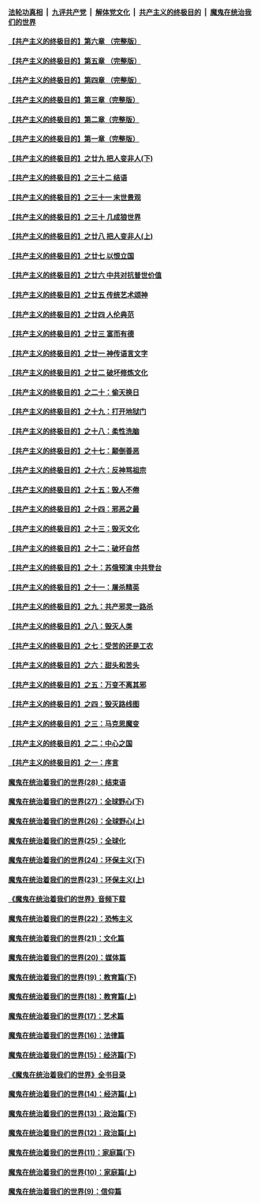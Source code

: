 ####  [法轮功真相](../../../../basic/blob/master/README.md?t=02031713) &nbsp;|&nbsp; [九评共产党](../../../../9ping.md/blob/master/README.md?t=02031713) &nbsp;|&nbsp; [解体党文化](../../../../jtdwh.md/blob/master/README.md?t=02031713)  &nbsp;|&nbsp; [共产主义的终极目的](../../../../gczydzjmd.md/blob/master/README.md?t=02031713) &nbsp;|&nbsp; [魔鬼在统治我们的世界](../../../../mgztzwmdsj.md/blob/master/README.md?t=02031713) 

#### [【共产主义的终极目的】第六章 （完整版）](../pages/nsc422/n11428913.md?t=02031713) 

#### [【共产主义的终极目的】第五章 （完整版）](../pages/nsc422/n11428912.md?t=02031713) 

#### [【共产主义的终极目的】第四章 （完整版）](../pages/nsc422/n11428907.md?t=02031713) 

#### [【共产主义的终极目的】第三章（完整版）](../pages/nsc422/n11428848.md?t=02031713) 

#### [【共产主义的终极目的】第二章（完整版）](../pages/nsc422/n11428831.md?t=02031713) 

#### [【共产主义的终极目的】第一章（完整版）](../pages/nsc422/n11417651.md?t=02031713) 

#### [【共产主义的终极目的】之廿九 把人变非人(下)](../pages/nsc422/n11344140.md?t=02031713) 

#### [【共产主义的终极目的】之三十二 结语](../pages/nsc422/n11360535.md?t=02031713) 

#### [【共产主义的终极目的】之三十一 末世景观](../pages/nsc422/n11351129.md?t=02031713) 

#### [【共产主义的终极目的】之三十 几成狼世界](../pages/nsc422/n11348280.md?t=02031713) 

#### [【共产主义的终极目的】之廿八 把人变非人(上)](../pages/nsc422/n11340492.md?t=02031713) 

#### [【共产主义的终极目的】之廿七 以恨立国](../pages/nsc422/n11336944.md?t=02031713) 

#### [【共产主义的终极目的】之廿六 中共对抗普世价值](../pages/nsc422/n11324785.md?t=02031713) 

#### [【共产主义的终极目的】之廿五 传统艺术颂神](../pages/nsc422/n11296396.md?t=02031713) 

#### [【共产主义的终极目的】之廿四 人伦典范](../pages/nsc422/n11296397.md?t=02031713) 

#### [【共产主义的终极目的】之廿三 富而有德](../pages/nsc422/n11283598.md?t=02031713) 

#### [【共产主义的终极目的】之廿一 神传语言文字](../pages/nsc422/n11263265.md?t=02031713) 

#### [【共产主义的终极目的】之廿二 破坏修炼文化](../pages/nsc422/n11245728.md?t=02031713) 

#### [【共产主义的终极目的】之二十：偷天换日](../pages/nsc422/n11238846.md?t=02031713) 

#### [【共产主义的终极目的】之十九：打开地狱门](../pages/nsc422/n11206376.md?t=02031713) 

#### [【共产主义的终极目的】之十八：柔性洗脑](../pages/nsc422/n11199994.md?t=02031713) 

#### [【共产主义的终极目的】之十七：颠倒善恶](../pages/nsc422/n11179782.md?t=02031713) 

#### [【共产主义的终极目的】之十六：反神骂祖宗](../pages/nsc422/n11166798.md?t=02031713) 

#### [【共产主义的终极目的】之十五：毁人不倦](../pages/nsc422/n11166792.md?t=02031713) 

#### [【共产主义的终极目的】之十四：邪恶之最](../pages/nsc422/n11150249.md?t=02031713) 

#### [【共产主义的终极目的】之十三：毁灭文化](../pages/nsc422/n11135227.md?t=02031713) 

#### [【共产主义的终极目的】之十二：破坏自然](../pages/nsc422/n11135214.md?t=02031713) 

#### [【共产主义的终极目的】之十：苏俄预演 中共登台](../pages/nsc422/n11118424.md?t=02031713) 

#### [【共产主义的终极目的】之十一：屠杀精英](../pages/nsc422/n11118442.md?t=02031713) 

#### [【共产主义的终极目的】之九：共产邪灵一路杀](../pages/nsc422/n11114139.md?t=02031713) 

#### [【共产主义的终极目的】之八：毁灭人类](../pages/nsc422/n11108503.md?t=02031713) 

#### [【共产主义的终极目的】之七：受苦的还是工农](../pages/nsc422/n11101809.md?t=02031713) 

#### [【共产主义的终极目的】之六：甜头和苦头](../pages/nsc422/n11096971.md?t=02031713) 

#### [【共产主义的终极目的】之五：万变不离其邪](../pages/nsc422/n11091285.md?t=02031713) 

#### [【共产主义的终极目的】之四：毁灭路线图](../pages/nsc422/n11086284.md?t=02031713) 

#### [【共产主义的终极目的】之三：马克思魔变](../pages/nsc422/n11061941.md?t=02031713) 

#### [【共产主义的终极目的】之二：中心之国](../pages/nsc422/n11047728.md?t=02031713) 

#### [【共产主义的终极目的】之一：序言](../pages/nsc422/n11086077.md?t=02031713) 

#### [魔鬼在统治着我们的世界(28)：结束语](../pages/nsc422/n10936246.md?t=02031713) 

#### [魔鬼在统治着我们的世界(27)：全球野心(下)](../pages/nsc422/n10928319.md?t=02031713) 

#### [魔鬼在统治着我们的世界(26)：全球野心(上)](../pages/nsc422/n10900318.md?t=02031713) 

#### [魔鬼在统治着我们的世界(25)：全球化](../pages/nsc422/n10788205.md?t=02031713) 

#### [魔鬼在统治着我们的世界(24)：环保主义(下)](../pages/nsc422/n10695307.md?t=02031713) 

#### [魔鬼在统治着我们的世界(23)：环保主义(上)](../pages/nsc422/n10688613.md?t=02031713) 

#### [《魔鬼在统治着我们的世界》音频下载](../pages/nsc422/n10635553.md?t=02031713) 

#### [魔鬼在统治着我们的世界(22)：恐怖主义](../pages/nsc422/n10614727.md?t=02031713) 

#### [魔鬼在统治着我们的世界(21)：文化篇](../pages/nsc422/n10597706.md?t=02031713) 

#### [魔鬼在统治着我们的世界(20)：媒体篇](../pages/nsc422/n10586579.md?t=02031713) 

#### [魔鬼在统治着我们的世界(19)：教育篇(下)](../pages/nsc422/n10564808.md?t=02031713) 

#### [魔鬼在统治着我们的世界(18)：教育篇(上)](../pages/nsc422/n10526970.md?t=02031713) 

#### [魔鬼在统治着我们的世界(17)：艺术篇](../pages/nsc422/n10499093.md?t=02031713) 

#### [魔鬼在统治着我们的世界(16)：法律篇](../pages/nsc422/n10485969.md?t=02031713) 

#### [魔鬼在统治着我们的世界(15)：经济篇(下)](../pages/nsc422/n10469975.md?t=02031713) 

#### [《魔鬼在统治着我们的世界》全书目录](../pages/nsc422/n10464261.md?t=02031713) 

#### [魔鬼在统治着我们的世界(14)：经济篇(上)](../pages/nsc422/n10457370.md?t=02031713) 

#### [魔鬼在统治着我们的世界(13)：政治篇(下)](../pages/nsc422/n10448270.md?t=02031713) 

#### [魔鬼在统治着我们的世界(12)：政治篇(上)](../pages/nsc422/n10444576.md?t=02031713) 

#### [魔鬼在统治着我们的世界(11)：家庭篇(下)](../pages/nsc422/n10440961.md?t=02031713) 

#### [魔鬼在统治着我们的世界(10)：家庭篇(上)](../pages/nsc422/n10435448.md?t=02031713) 

#### [魔鬼在统治着我们的世界(9)：信仰篇](../pages/nsc422/n10432159.md?t=02031713) 

